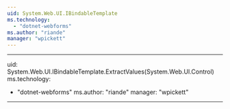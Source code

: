 ```yaml
---
uid: System.Web.UI.IBindableTemplate
ms.technology: 
  - "dotnet-webforms"
ms.author: "riande"
manager: "wpickett"
---
```


---
uid: System.Web.UI.IBindableTemplate.ExtractValues(System.Web.UI.Control)
ms.technology: 
  - "dotnet-webforms"
ms.author: "riande"
manager: "wpickett"
---

